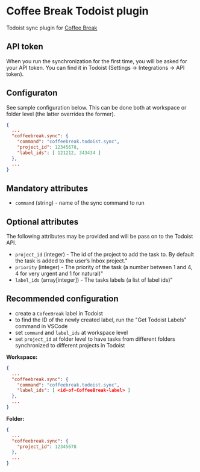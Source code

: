 # Coffee Break Todoist plugin

Todoist sync plugin for [Coffee Break](https://marketplace.visualstudio.com/items?itemName=frenya.vscode-coffeebreak)

## API token

When you run the synchronization for the first time, you will be asked for your API token.
You can find it in Todoist (Settings -> Integrations -> API token).

## Configuraton

See sample configuration below. This can be done both at workspace or folder level (the latter overrides the former).

```json
{
  ...
  "coffeebreak.sync": {
    "command": "coffeebreak.todoist.sync",
    "project_id": 12345678,
    "label_ids": [ 121212, 343434 ]
  },	
  ...
}
```

## Mandatory attributes

- `command` (string) - name of the sync command to run
  
## Optional attributes

The following attributes may be provided and will be pass on to the Todoist API.


- `project_id` (integer) - The id of the project to add the task to. By default the task is added to the user’s Inbox project."
- `priority` (integer) - The priority of the task (a number between 1 and 4, 4 for very urgent and 1 for natural)"
- `label_ids` (array[integer]) - The tasks labels (a list of label ids)"

## Recommended configuration

- create a `CofeeBreak` label in Todoist
- to find the ID of the newly created label, run the "Get Todoist Labels" command in VSCode
- set `command` and `label_ids` at workspace level
- set `project_id` at folder level to have tasks from different folders synchronized to different projects in Todoist

**Workspace:**

```json
{
  ...
  "coffeebreak.sync": {
    "command": "coffeebreak.todoist.sync",
    "label_ids": [ <id-of-CoffeeBreak-label> ]
  },	
  ...
}
```

**Folder:**

```json
{
  ...
  "coffeebreak.sync": {
    "project_id": 12345678
  },	
  ...
}
```
